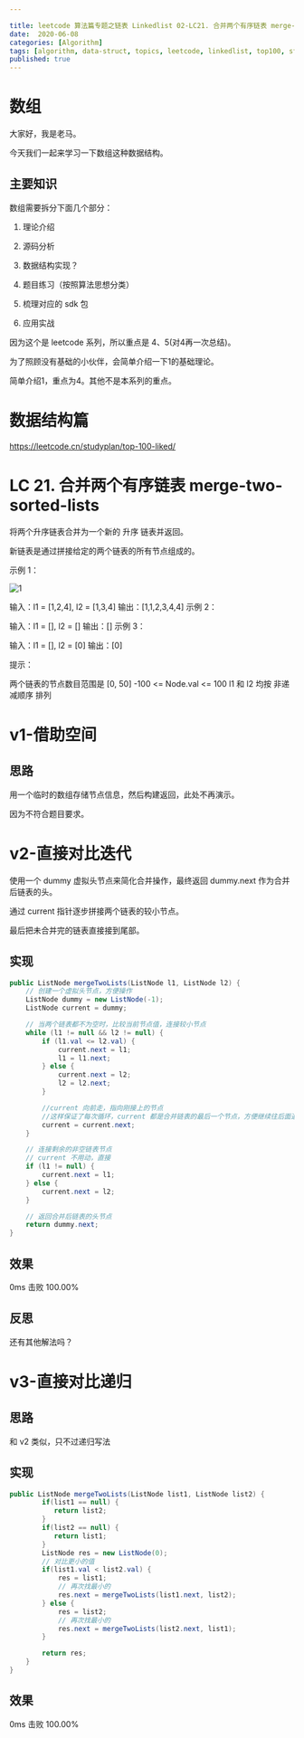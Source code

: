 ```yaml
---

title: leetcode 算法篇专题之链表 Linkedlist 02-LC21. 合并两个有序链表 merge-two-sorted-lists
date:  2020-06-08
categories: [Algorithm]
tags: [algorithm, data-struct, topics, leetcode, linkedlist, top100, sf]
published: true
---
```



# 数组

大家好，我是老马。

今天我们一起来学习一下数组这种数据结构。

## 主要知识

数组需要拆分下面几个部分：

1. 理论介绍

2. 源码分析

3. 数据结构实现？

4. 题目练习（按照算法思想分类）

5. 梳理对应的 sdk 包

6. 应用实战

因为这个是 leetcode 系列，所以重点是 4、5(对4再一次总结)。

为了照顾没有基础的小伙伴，会简单介绍一下1的基础理论。

简单介绍1，重点为4。其他不是本系列的重点。

# 数据结构篇

https://leetcode.cn/studyplan/top-100-liked/

# LC 21. 合并两个有序链表 merge-two-sorted-lists

将两个升序链表合并为一个新的 升序 链表并返回。

新链表是通过拼接给定的两个链表的所有节点组成的。 

示例 1：

![1](https://assets.leetcode.com/uploads/2020/10/03/merge_ex1.jpg)

输入：l1 = [1,2,4], l2 = [1,3,4]
输出：[1,1,2,3,4,4]
示例 2：

输入：l1 = [], l2 = []
输出：[]
示例 3：

输入：l1 = [], l2 = [0]
输出：[0]
 

提示：

两个链表的节点数目范围是 [0, 50]
-100 <= Node.val <= 100
l1 和 l2 均按 非递减顺序 排列

# v1-借助空间

## 思路

用一个临时的数组存储节点信息，然后构建返回，此处不再演示。

因为不符合题目要求。

# v2-直接对比迭代

使用一个 dummy 虚拟头节点来简化合并操作，最终返回 dummy.next 作为合并后链表的头。

通过 current 指针逐步拼接两个链表的较小节点。

最后把未合并完的链表直接接到尾部。

## 实现

```java
public ListNode mergeTwoLists(ListNode l1, ListNode l2) {
    // 创建一个虚拟头节点，方便操作
    ListNode dummy = new ListNode(-1);
    ListNode current = dummy;

    // 当两个链表都不为空时，比较当前节点值，连接较小节点
    while (l1 != null && l2 != null) {
        if (l1.val <= l2.val) {
            current.next = l1;
            l1 = l1.next;
        } else {
            current.next = l2;
            l2 = l2.next;
        }

        //current 向前走，指向刚接上的节点
        //这样保证了每次循环，current 都是合并链表的最后一个节点，方便继续往后面追加新的节点。
        current = current.next;
    }

    // 连接剩余的非空链表节点
    // current 不用动，直接
    if (l1 != null) {
        current.next = l1;
    } else {
        current.next = l2;
    }

    // 返回合并后链表的头节点
    return dummy.next;
}
```

## 效果

0ms 击败 100.00%

## 反思

还有其他解法吗？

# v3-直接对比递归

## 思路

和 v2 类似，只不过递归写法

## 实现

```java
public ListNode mergeTwoLists(ListNode list1, ListNode list2) {
        if(list1 == null) {
           return list2;     
        }
        if(list2 == null) {
           return list1;     
        }
        ListNode res = new ListNode(0);
        // 对比更小的值
        if(list1.val < list2.val) {
            res = list1;       
            // 再次找最小的
            res.next = mergeTwoLists(list1.next, list2);
        } else {
            res = list2;
            // 再次找最小的
            res.next = mergeTwoLists(list2.next, list1);
        }

        return res;
    }
}
```


## 效果

0ms 击败 100.00%

